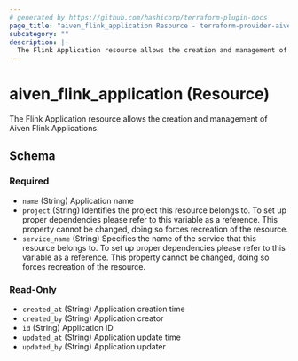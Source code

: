 ```yaml
---
# generated by https://github.com/hashicorp/terraform-plugin-docs
page_title: "aiven_flink_application Resource - terraform-provider-aiven"
subcategory: ""
description: |-
  The Flink Application resource allows the creation and management of Aiven Flink Applications.
---
```


# aiven_flink_application (Resource)

The Flink Application resource allows the creation and management of Aiven Flink Applications.



<!-- schema generated by tfplugindocs -->
## Schema

### Required

- `name` (String) Application name
- `project` (String) Identifies the project this resource belongs to. To set up proper dependencies please refer to this variable as a reference. This property cannot be changed, doing so forces recreation of the resource.
- `service_name` (String) Specifies the name of the service that this resource belongs to. To set up proper dependencies please refer to this variable as a reference. This property cannot be changed, doing so forces recreation of the resource.

### Read-Only

- `created_at` (String) Application creation time
- `created_by` (String) Application creator
- `id` (String) Application ID
- `updated_at` (String) Application update time
- `updated_by` (String) Application updater


